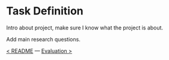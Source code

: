 # Task Definition

Intro about project, make sure I know what the project is about.

Add main research questions.

[<  README](../README.md) — [Evaluation >](evaluation.md) 
